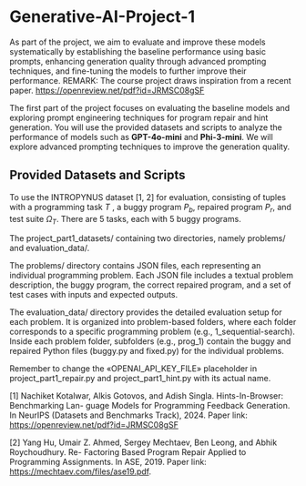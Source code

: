 # Generative-AI-Project-1

As part of the project, we aim to evaluate and improve these models systematically by establishing the baseline performance using basic prompts, enhancing generation quality through advanced prompting techniques, and fine-tuning the models to further improve their performance. REMARK: The course project draws inspiration from a recent paper. https://openreview.net/pdf?id=JRMSC08gSF

The first part of the project focuses on evaluating the baseline models and exploring prompt engineering techniques for program repair and hint generation. You will use the provided datasets and scripts to analyze the performance of models such as **GPT-4o-mini** and **Phi-3-mini**. We will explore advanced prompting techniques to improve the generation quality.

## Provided Datasets and Scripts

To use the INTROPYNUS dataset [1, 2] for evaluation, consisting of tuples with a programming
task $T$ , a buggy program $P_b$, repaired program $P_r$, and test suite $Ω_T$. There are 5 tasks, each with 5 buggy programs.

The project_part1_datasets/ containing two directories, namely problems/ and evaluation_data/.

The problems/ directory contains JSON files, each representing an individual programming problem. Each JSON file includes a textual problem description, the buggy program, the correct repaired program, and a set of test cases with inputs and expected outputs. 

The evaluation_data/ directory provides the detailed evaluation setup for each problem. It is organized into problem-based folders, where each folder corresponds to a specific programming problem (e.g., 1_sequential-search). Inside each problem folder, subfolders (e.g., prog_1) contain the buggy and repaired Python files (buggy.py and fixed.py) for the individual problems.

Remember to change the «OPENAI_API_KEY_FILE» placeholder in project_part1_repair.py and project_part1_hint.py with its actual name.

[1] Nachiket Kotalwar, Alkis Gotovos, and Adish Singla. Hints-In-Browser: Benchmarking Lan-
guage Models for Programming Feedback Generation. In NeurIPS (Datasets and Benchmarks
Track), 2024. Paper link: https://openreview.net/pdf?id=JRMSC08gSF

[2] Yang Hu, Umair Z. Ahmed, Sergey Mechtaev, Ben Leong, and Abhik Roychoudhury. Re-
Factoring Based Program Repair Applied to Programming Assignments. In ASE, 2019. Paper
link: https://mechtaev.com/files/ase19.pdf.
